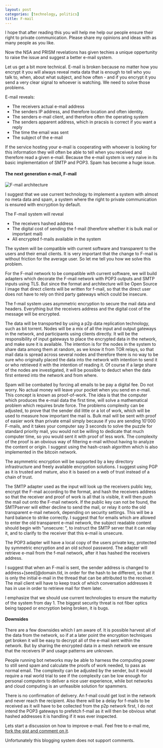 ```yaml
---
layout: post
categories: [technology, politics] 
title: F-mail
---
```


I hope that after reading this you will help me help our people ensure their right to private communication. Please share my opinions and ideas with as many people as you like. 

Now the NSA and PRISM revelations has given techies a unique oppertunity to raise the issue and suggest a better e-mail system.

Let us get a bit more technical. E-mail is broken because no matter how you encrypt it you will always reveal meta data that is enough to tell who you talk to, when, about what subject, and how often - and if you encrypt it you send a very clear signal to whoever is watching. We need to solve those problems.

E-mail reveals:

* The receivers actual e-mail address
* The senders IP address, and therefore location and often identity.
* The senders e-mail client, and therefore often the operating system
* The senders apparent address, which in pracsis is correct if you want a reply
* The time the email was sent
* The subject of the e-mail

If the service hosting your e-mail is cooperating with whoever is looking for this information they will often be able to tell when you received and therefore read a given e-mail.
Because the e-mail system is very naive in its basic implementation of SMTP and POP3. Spam has become a huge issue.

#### The next generation e-mail, F-mail
![F-mail architecture]({{site.url}}/img/F-mail_architecture.svg)

I suggest that we use current technology to implement a system with almost no meta data and spam, a system where the right to private communication is ensured with encryption by default.

The F-mail system will reveal

* The receivers hashed address
* The digital cost of sending the f-mail (therefore whether it is bulk mail or important mail)
* All encrypted f-mails available in the system

The system will be compatible with current software and transparent to the users and their email clients. It is very important that the change to F-mail is without friction for the average user. So let me tell you how we solve this problem.

For the F-mail network to be compatible with current software, we will build adapters which decorate the F-mail network with POP3 outputs and SMTP inputs using TLS. But since the format and architecture will be Open Source I image that direct clients will be written for f-mail, so that the direct user does not have to rely on third party gateways which could be insecure.

The f-mail system uses asymmetric encryption to secure the mail data and headers. Everything but the receivers address and the digital cost of the message will be encrypted.

The data will be transported by using a p2p data replication technology, such as bit torrent. Nodes will be a mix of all the input and output gateways in the network, and participants using clients directly. It will be the responsibility of input gateways to place the encrypted data in the network, and make sure it is available. The intention is for the nodes in the system to share data among them at random, as we know it from TOR relays, so that mail data is spread across several nodes and therefore there is no way to be sure who originally placed the data into the network with intention to send it or who retrieved it with the intention of reading it. Of course if a large share of the nodes are investigated, it will be possible to deduct when the data first entered into the network and from where.

Spam will be combated by forcing all emails to be pay a digital fee. Do not worry. No actual money will leave your pocket when you send en e-mail. This concept is known as proof-of-work. The idea is that the computer which produces the e-mail data the first time, will solve a mathematical problem which requires brute force. The problems complexity can be adjusted, to prove that the sender did little or a lot of work, which will be used to measure how important the mail is. Bulk mail will be sent with proof of easier work than private email simply because if you are sending 10'000 F-mails, and it takes your computer say 3 seconds to solve the puzzle for standard priority mail, you would not be willing to dedicate that much computer time, so you would sent it with proof of less work. The complexity of the proof is an obvious way of filtering e-mail without having to analyze the content or origin. I suggest using the hash-crash algorithm which is also implemented in the bitcoin network.

The asymmetric encryption will be supported by a key directory infrastructure and freely available encryption solutions. I suggest using PGP as it is trusted and mature, also it is based on a web of trust instead of a chain of trust.

The SMTP adapter used as the input will look up the receivers public key, encrypt the F-mail according to the format, and hash the receivers address so that the receiver and proof of work is all that is visible, it will then push the mail out onto the F-mail network. If the public key can not be found, the SMTPserver will either decline to send the mail, or relay it onto the old transparent e-mail network, depending on security settings. This will be a hard balance to strike correctly. I suggest that for emails which are allowed to enter the old transparent e-mail network, the subject readable content should begin with "unsecure: ", to instruct the SMTP server that it can relay it, and to clarify to the receiver that this e-mail is unsecure.

The POP3 adapter will have a local copy of the users private key, protected by symmetric encryption and an old school password. The adapter will retrieve e-mail from the f-mail network, after it has hashed the receivers address.

I suggest that when an F-mail is sent, the sender address is changed to address+[seed]@domain.tld, in order for the hash to be different, so that it is only the initial e-mail in the thread that can be attributed to the receiver. The mail client will have to keep track of which conversation addresses it has in use in order to retrieve mail for them later.

I emphasize that we should use current technologies to ensure the maturity of the system from day 1. The biggest security threat is not fiber optics being tapped or encryption being broken, it is bugs.

#### Downsides

There are a few downsides which I am aware of.
It is possible harvest all of the data from the network, so if at a later point the encryption techniques get broken it will be easy to decrypt all of the e-mail sent within the network. But by sharing the encrypted data in a mesh network we ensure that the receivers IP and usage patterns are unknown.

People running bot networks may be able to harness the computing power to still send spam and calculate the proofs of work needed, to pass as normal email. The complexity can be adjusted by the sender, but it would require a real world trial to see if the complexity can be low enough for personal computers to deliver a nice user experience, while bot networks and cloud computing is an unfeasible solution for spammers.

There is no confirmation of delivery. An f-mail could get lost in the network and never reach the recipient. Also there will be a delay for f-mails to be received as it will have to be collected from the p2p network first, I do not intend the POP3 gateways to prefetch f-mail as it will then be obvious what hashed addresses it is handling if it was ever inspected.

Lets start a discussion on how to improve e-mail.
Feel free to e-mail me, [fork the gist and comment on it](https://gist.github.com/ExxKA/5969562).

Unfortunately this blogging system does not support comments.